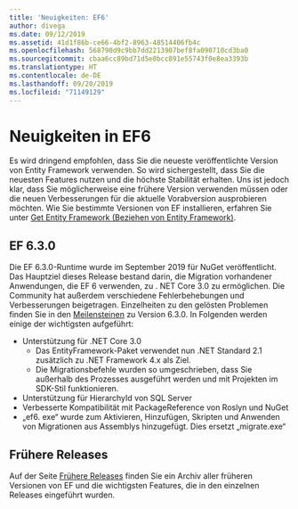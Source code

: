 ```yaml
---
title: 'Neuigkeiten: EF6'
author: divega
ms.date: 09/12/2019
ms.assetid: 41d1f86b-ce66-4bf2-8963-48514406fb4c
ms.openlocfilehash: 568790d9c9bb7dd2213907bef8fa090710cd3ba0
ms.sourcegitcommit: cbaa6cc89bd71d5e0bcc891e55743f0e8ea3393b
ms.translationtype: HT
ms.contentlocale: de-DE
ms.lasthandoff: 09/20/2019
ms.locfileid: "71149129"
---
```

# <a name="whats-new-in-ef6"></a>Neuigkeiten in EF6

Es wird dringend empfohlen, dass Sie die neueste veröffentlichte Version von Entity Framework verwenden. So wird sichergestellt, dass Sie die neuesten Features nutzen und die höchste Stabilität erhalten.
Uns ist jedoch klar, dass Sie möglicherweise eine frühere Version verwenden müssen oder die neuen Verbesserungen für die aktuelle Vorabversion ausprobieren möchten.
Wie Sie bestimmte Versionen von EF installieren, erfahren Sie unter [Get Entity Framework (Beziehen von Entity Framework)](~/ef6/fundamentals/install.md).

## <a name="ef-630"></a>EF 6.3.0

Die EF 6.3.0-Runtime wurde im September 2019 für NuGet veröffentlicht. Das Hauptziel dieses Release bestand darin, die Migration vorhandener Anwendungen, die EF 6 verwenden, zu . NET Core 3.0 zu ermöglichen. Die Community hat außerdem verschiedene Fehlerbehebungen und Verbesserungen beigetragen. Einzelheiten zu den gelösten Problemen finden Sie in den [Meilensteinen](https://github.com/aspnet/EntityFramework6/milestones?state=closed) zu Version 6.3.0. In Folgenden werden einige der wichtigsten aufgeführt:

- Unterstützung für .NET Core 3.0
  - Das EntityFramework-Paket verwendet nun .NET Standard 2.1 zusätzlich zu .NET Framework 4.x als Ziel.
  - Die Migrationsbefehle wurden so umgeschrieben, dass Sie außerhalb des Prozesses ausgeführt werden und mit Projekten im SDK-Stil funktionieren.
- Unterstützung für HierarchyId von SQL Server
- Verbesserte Kompatibilität mit PackageReference von Roslyn und NuGet
- „ef6. exe“ wurde zum Aktivieren, Hinzufügen, Skripten und Anwenden von Migrationen aus Assemblys hinzugefügt. Dies ersetzt „migrate.exe“

## <a name="past-releases"></a>Frühere Releases

Auf der Seite [Frühere Releases](past-releases.md) finden Sie ein Archiv aller früheren Versionen von EF und die wichtigsten Features, die in den einzelnen Releases eingeführt wurden.
